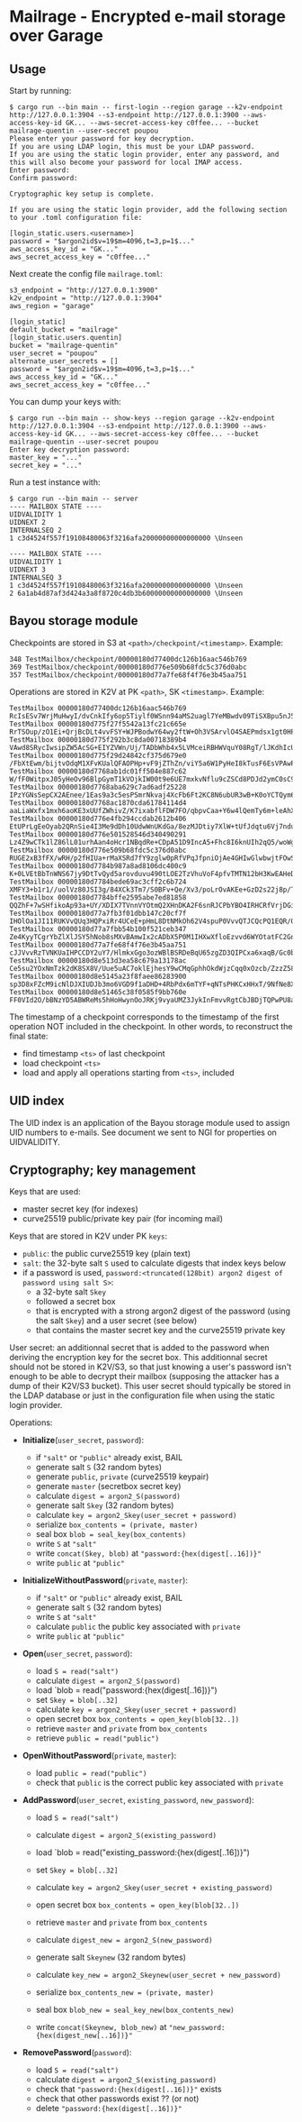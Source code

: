 # Mailrage - Encrypted e-mail storage over Garage

## Usage

Start by running:

```
$ cargo run --bin main -- first-login --region garage --k2v-endpoint http://127.0.0.1:3904 --s3-endpoint http://127.0.0.1:3900 --aws-access-key-id GK... --aws-secret-access-key c0ffee... --bucket mailrage-quentin --user-secret poupou
Please enter your password for key decryption.
If you are using LDAP login, this must be your LDAP password.
If you are using the static login provider, enter any password, and this will also become your password for local IMAP access.
Enter password:
Confirm password:

Cryptographic key setup is complete.

If you are using the static login provider, add the following section to your .toml configuration file:

[login_static.users.<username>]
password = "$argon2id$v=19$m=4096,t=3,p=1$..."
aws_access_key_id = "GK..."
aws_secret_access_key = "c0ffee..."
```

Next create the config file `mailrage.toml`:

```
s3_endpoint = "http://127.0.0.1:3900"
k2v_endpoint = "http://127.0.0.1:3904"
aws_region = "garage"

[login_static]
default_bucket = "mailrage"
[login_static.users.quentin]
bucket = "mailrage-quentin"
user_secret = "poupou"
alternate_user_secrets = []
password = "$argon2id$v=19$m=4096,t=3,p=1$..."
aws_access_key_id = "GK..."
aws_secret_access_key = "c0ffee..."
```

You can dump your keys with:

```
$ cargo run --bin main -- show-keys --region garage --k2v-endpoint http://127.0.0.1:3904 --s3-endpoint http://127.0.0.1:3900 --aws-access-key-id GK... --aws-secret-access-key c0ffee... --bucket mailrage-quentin --user-secret poupou
Enter key decryption password:
master_key = "..."
secret_key = "..."
```

Run a test instance with:

```
$ cargo run --bin main -- server
---- MAILBOX STATE ----
UIDVALIDITY 1
UIDNEXT 2
INTERNALSEQ 2
1 c3d4524f557f19108480063f3216afa20000000000000000 \Unseen

---- MAILBOX STATE ----
UIDVALIDITY 1
UIDNEXT 3
INTERNALSEQ 3
1 c3d4524f557f19108480063f3216afa20000000000000000 \Unseen
2 6a1ab4d87af3d424a3a8f8720c4db3b60000000000000000 \Unseen
```


## Bayou storage module

Checkpoints are stored in S3 at `<path>/checkpoint/<timestamp>`. Example:

```
348 TestMailbox/checkpoint/00000180d77400dc126b16aac546b769
369 TestMailbox/checkpoint/00000180d776e509b68fdc5c376d0abc
357 TestMailbox/checkpoint/00000180d77a7fe68f4f76e3b45aa751
```

Operations are stored in K2V at PK `<path>`, SK `<timestamp>`. Example:

```
TestMailbox 00000180d77400dc126b16aac546b769 RcIsESv7WrjMuHwyI/dvCnkIfy6op5Tiylf0WSnn94aMS2uagl7YeMBwdv09TiSXBpu5nJ5e/9QFSfuEI/NqKrdQkX54MOsnaIGhRb0oqUG3KNaar3BiVSvYvXuzYhk4ii+TUS2Eyd6fCCaNVNM5
TestMailbox 00000180d775f27f5542a13fc21c665e RrTSOup/zO1Ei+QrjBcDLt4vvFSY+WJPBodwY64wy2ftW+Oh3VSArvlO4SAEPmdsx1gt0HPBZYR/OkVWsZpmix1ZLFUmvdib+rjNkorHQW1p+oLVK8tolGrqk4SRwl88cqu466T4vBEpDu7tRbH0
TestMailbox 00000180d775f292b3c8da00718389b4 VAwd8SRycIwsipZW5AcSG+EIYZVWn/Uj/TADbWhb4x5LVMceiRBHWVquY08RgT/lJKdhIcUqBA15bVG3klIg8tLsWJVG784NbsZwdGRczWmngcA=
TestMailbox 00000180d775f29d24842cf375d679e0 /FbXtEwm/bijtvOdqM1XFvKUalQFAOPHp+vF9jZThZn/viY5a6W1PyHeI8kTusF6EsVPAwPHpQyjIv/ghskC0f+zUEsSUhDwQANdwLNqDLAvTA==
TestMailbox 00000180d7768ab1dc01ff504e887c62 W/fF0WitpxJ05yHeOv96BlpGymT1kVOjkIW00t9e6UE7mxkvNflu9cZSCd8PDJd2ymC0sC9bLVFAXKmNZsmCFEEHMQSyrX61qTYo4KFCZMp5zm6fXubaYuurrzjXzfUP/R7kBvICFZlF0daf0SwX
TestMailbox 00000180d7768aba629c7ad6adf25228 IPzYGNsSepCX2AEnee/1Eas9a3c5esPSmrNkvaj4XcFb6Ft2KC8N6ubUR3wB+K0oYCTQym6nhHG5dlAxf6NRu7Rk8YtBTBmSqtGqd6kMZ3bU5b8=
TestMailbox 00000180d7768ac1870cda61784114d4 aaLiaWxfx1mxh6aoKE3xUUfZWhivZ/K7ixabflFDW7FO/qbpvCaa+Y6w4lQemTy6m+leAhXGN+Dbyv2qP20yJ9O4oJF5d3Lz5Iv5uF18OxhVZzw=
TestMailbox 00000180d776e4fb294ccdab2612b406 EtUPrLgEeOyab2QRnSie4I3Me9dDh10UdwWnUKdGa/8ezMJDtiy7XlW+tUfJdqtu6Vj7nduT0emDOXbBZsNwlcmzgYNwuNu3I9AfhZTFWtwLgB+wnAgB/jim82DDrJfLia8kB2eA2ao5jfJ3uMSZ
TestMailbox 00000180d776e501528546d340490291 Lz4Z9wCTk1lZ86lL01urhAan4oHcr1NBqdRe+CDpA51D9IncA5+Fhc8I6knUIh2qQ5/woWgISLAVwzSS+0+TxrYoqxf5FumIQtUJfwDER5La3n0=
TestMailbox 00000180d776e509b68fdc5c376d0abc RUGE2xB3fFX/wRH/p2fHIUa+rMaXSRd7fY9zglw0pRfVPqJfpniOjAe4GHIwGlwbwjtFOwS5a+Q7yr0Wez6QwD+ohhqRFKpbjcFcN7VfMyVAf+k=
TestMailbox 00000180d7784b987a8ad8106dc400c9 K+0LVEtBbTnWNS67jy9DtTvQyd5arovduvu490tLOE2TzVhuVoF4pfvTMTN12bH3KwEAHeDfuwKkKJFqldOywouTYPzEjZFkJzyagHrkl6dfnE5CqmlDv+Vc5TOQRskxjW+wQiZdjU8wGiBiBGYh
TestMailbox 00000180d7784bede69ac3cff2c6b724 XMFY3+b1r1//uolVz80JSI3g/84XCk3Tm7/S0BFv+Qe/Xv3/poLrOvAKEe+GzD2s22j8p/T2RXR/JSZckzgjEZeO0wbPDXVQd94di2Pff7jxAH8=
TestMailbox 00000180d7784bffe2595abe7ed81858 QQZhF+7wSHfikoAp93a+UY/XDIX7TVnnVYOtmQ2XHnDKA2F6snRJCPbYBO4IRHCRfVrjDGi32c41it2C3Mu5PBepabxapsW1rfIV3rlX2lkKHtI=
TestMailbox 00000180d77a7fb3f01dbb147c20cf7f IHOlOa1JI11RUKVvQUq3HQPxiRr4UCeE+pHmL8DtNMkOh62V4spuP0VvvQTJCQcPQ1EQR/QcxZ3s7uHLkrZAHF30BkpUkGqsLBWpnyug/puhdiixWsMyLLb6G90zFjiComUwptnDc/CCXtGEHdSW
TestMailbox 00000180d77a7fbb54b100f521ceb347 Ze4KyyTCgrYbZlXlJSY5hNob8sMXvBAmwIx2cADbX5P0M1IHXwXfloEzvvd6WYOtatFC2GnDSrmQ6RdCfeZ3WV9TZilqa0Fv0XEg48sVyVCcguw=
TestMailbox 00000180d77a7fe68f4f76e3b45aa751 cJJVvvRzTVNKUaIHPCCDY2uY7/HlmkxGgo3ozWBlBSRDeBqU65zgZD3QIPCxa6xaqB/Gc0bQ9BGzfU0cvVmO5jgNeeDnbqqs3oeA2jml/Qv2YO9upApfNQtDT1GiwJ8vrgaIow==
TestMailbox 00000180d8e513d3ea58c679a13178ac Ce5su2YOxNmTzk2dK8SX8V/Uue5uAC7oklEjhesY9wCMqGphhOkdWjzCqq0xOzcb/ZzzZ58t+mTksNSYIU4kddHIHBFPgqIwKthVk2mlUdqYiN/Y2vEGqv+YmtKY+GST/7Ee87ZHpU/5sv0GoXxT
TestMailbox 00000180d8e5145a23f8faee86283900 sp3D8xFZcM9icNlDJXIUDJb3mo6VGD9f1aDHD+4RbPdx6mTYF+qNTsPHKCxHHxT/9NfNe8XPg2+8xYRtm7SXfgERZBDB8ye+Xt3fM1k+wbL6RsaJmDHVECeXeL5KHuITzpI22A==
TestMailbox 00000180d8e51465c38f0585f9bb760e FF0VId2O/bBNzYD5ABWReMs5hHoHwynOoJRKj9vyaUMZ3JykInFmvvRgtCbJBDjTQPwPU8apphKQfwuicO76H7GtZqH009Cbv5l8ZTRJKrmzOQmtjzBQc2eGEUMPfbml5t0GCg==
```

The timestamp of a checkpoint corresponds to the timestamp of the first operation NOT included in the checkpoint.
In other words, to reconstruct the final state:

- find timestamp `<ts>` of last checkpoint
- load checkpoint `<ts>`
- load and apply all operations starting from `<ts>`, included

## UID index

The UID index is an application of the Bayou storage module
used to assign UID numbers to e-mails.
See document we sent to NGI for properties on UIDVALIDITY.

## Cryptography; key management

Keys that are used:

- master secret key (for indexes)
- curve25519 public/private key pair (for incoming mail)

Keys that are stored in K2V under PK `keys`:

- `public`: the public curve25519 key (plain text)
- `salt`: the 32-byte salt `S` used to calculate digests that index keys below
- if a password is used, `password:<truncated(128bit) argon2 digest of password using salt S>`:
  - a 32-byte salt `Skey`
  - followed a secret box
  - that is encrypted with a strong argon2 digest of the password (using the salt `Skey`) and a user secret (see below)
  - that contains the master secret key and the curve25519 private key

User secret: an additionnal secret that is added to the password when deriving the encryption key for the secret box.
This additionnal secret should not be stored in K2V/S3, so that just knowing a user's password isn't enough to be able
to decrypt their mailbox (supposing the attacker has a dump of their K2V/S3 bucket).
This user secret should typically be stored in the LDAP database or just in the configuration file when using
the static login provider.

Operations:

- **Initialize**(`user_secret`, `password`):
  - if `"salt"` or `"public"` already exist, BAIL
  - generate salt `S` (32 random bytes)
  - generate `public`, `private` (curve25519 keypair)
  - generate `master` (secretbox secret key)
  - calculate `digest = argon2_S(password)`
  - generate salt `Skey` (32 random bytes)
  - calculate `key = argon2_Skey(user_secret + password)`
  - serialize `box_contents = (private, master)`
  - seal box `blob = seal_key(box_contents)`
  - write `S` at `"salt"`
  - write `concat(Skey, blob)` at `"password:{hex(digest[..16])}"`
  - write `public` at `"public"`

- **InitializeWithoutPassword**(`private`, `master`):
  - if `"salt"` or `"public"` already exist, BAIL
  - generate salt `S` (32 random bytes)
  - write `S` at `"salt"`
  - calculate `public` the public key associated with `private`
  - write `public` at `"public"`

- **Open**(`user_secret`, `password`):
  - load `S = read("salt")`
  - calculate `digest = argon2_S(password)`
  - load `blob = read("password:{hex(digest[..16])}")
  - set `Skey = blob[..32]`
  - calculate `key = argon2_Skey(user_secret + password)`
  - open secret box `box_contents = open_key(blob[32..])`
  - retrieve `master` and `private` from `box_contents`
  - retrieve `public = read("public")`

- **OpenWithoutPassword**(`private`, `master`):
  - load `public = read("public")`
  - check that `public` is the correct public key associated with `private`

- **AddPassword**(`user_secret`, `existing_password`, `new_password`):
  - load `S = read("salt")`
  - calculate `digest = argon2_S(existing_password)`
  - load `blob = read("existing_password:{hex(digest[..16])}")
  - set `Skey = blob[..32]`
  - calculate `key = argon2_Skey(user_secret + existing_password)`
  - open secret box `box_contents = open_key(blob[32..])`
  - retrieve `master` and `private` from `box_contents`

  - calculate `digest_new = argon2_S(new_password)`
  - generate salt `Skeynew` (32 random bytes)
  - calculate `key_new = argon2_Skeynew(user_secret + new_password)`
  - serialize `box_contents_new = (private, master)`
  - seal box `blob_new = seal_key_new(box_contents_new)`
  - write `concat(Skeynew, blob_new)` at `"new_password:{hex(digest_new[..16])}"`

- **RemovePassword**(`password`):
  - load `S = read("salt")`
  - calculate `digest = argon2_S(existing_password)`
  - check that `"password:{hex(digest[..16])}"` exists
  - check that other passwords exist ?? (or not)
  - delete `"password:{hex(digest[..16])}"`
